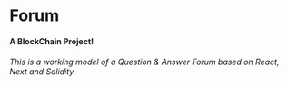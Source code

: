 # Forum

#### A BlockChain Project!

###### This is a working model of a Question & Answer Forum based on React, Next and Solidity.